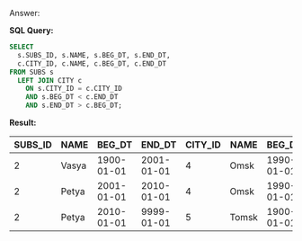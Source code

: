 

Answer:

**SQL Query:**

```sql
SELECT 
  s.SUBS_ID, s.NAME, s.BEG_DT, s.END_DT,
  c.CITY_ID, c.NAME, c.BEG_DT, c.END_DT
FROM SUBS s
  LEFT JOIN CITY c
    ON s.CITY_ID = c.CITY_ID
    AND s.BEG_DT < c.END_DT
    AND s.END_DT > c.BEG_DT;
```

**Result:**

| SUBS_ID | NAME  | BEG_DT   | END_DT   | CITY_ID | NAME      | BEG_DT   | END_DT   |
| ------- | ----- | -------- | -------- | ------- | --------- | -------- | -------- |
| 2       | Vasya | 1900-01-01 | 2001-01-01 | 4      | Omsk      | 1990-01-01 | 9999-01-01 |
| 2       | Petya | 2001-01-01 | 2010-01-01 | 4      | Omsk      | 1990-01-01 | 9999-01-01 |
| 2       | Petya | 2010-01-01 | 9999-01-01 | 5      | Tomsk     | 1900-01-01 | 9999-01-01 |